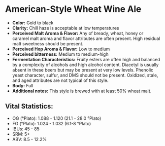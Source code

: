 # American-Style Wheat Wine Ale

- **Color:** Gold to black
- **Clarity:** Chill haze is acceptable at low temperatures
- **Perceived Malt Aroma & Flavor:** Any of bready, wheat, honey or caramel malt aroma and flavor attributes are often present. High residual malt sweetness should be present.
- **Perceived Hop Aroma & Flavor:** Low to medium
- **Perceived bitterness:** Medium to medium-high
- **Fermentation Characteristics:** Fruity esters are often high and balanced by a complexity of alcohols and high alcohol content. Diacetyl is usually absent in these beers but may be present at very low levels. Phenolic yeast character, sulfur, and DMS should not be present. Oxidized, stale, and aged attributes are not typical of this style.
- **Body:** Full
- **Additional notes:** This style is brewed with at least 50% wheat malt.

## Vital Statistics:

- OG (°Plato): 1.088 - 1.120 (21.1 - 28.0 °Plato)
- FG (°Plato): 1.024 - 1.032 (6.1-8 °Plato)
- IBUs: 45 - 85
- SRM: 5+
- ABV: 8.5 - 12.2% 

